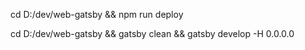 cd D:/dev/web-gatsby && npm run deploy

cd D:/dev/web-gatsby && gatsby clean && gatsby develop -H 0.0.0.0